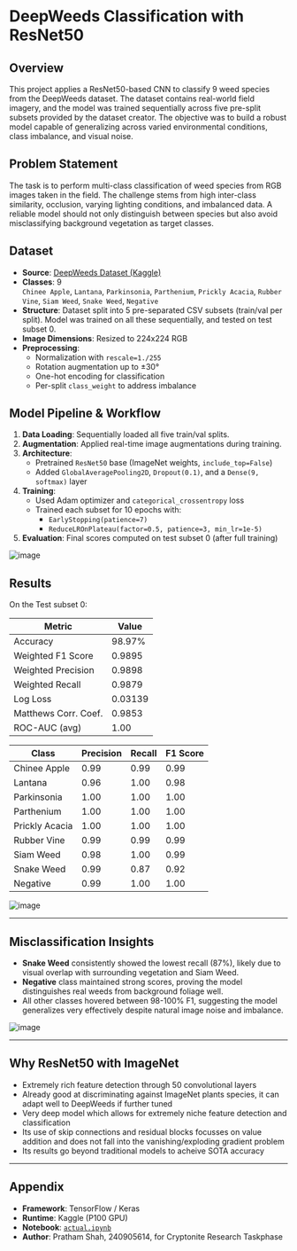 # DeepWeeds Classification with ResNet50

## Overview  
This project applies a ResNet50-based CNN to classify 9 weed species from the DeepWeeds dataset. The dataset contains real-world field imagery, and the model was trained sequentially across five pre-split subsets provided by the dataset creator. The objective was to build a robust model capable of generalizing across varied environmental conditions, class imbalance, and visual noise.

## Problem Statement  
The task is to perform multi-class classification of weed species from RGB images taken in the field. The challenge stems from high inter-class similarity, occlusion, varying lighting conditions, and imbalanced data. A reliable model should not only distinguish between species but also avoid misclassifying background vegetation as target classes.

## Dataset  
- **Source**: [DeepWeeds Dataset (Kaggle)](https://www.kaggle.com/datasets/imsparsh/deepweeds)
- **Classes**: 9  
  `Chinee Apple`, `Lantana`, `Parkinsonia`, `Parthenium`, `Prickly Acacia`, `Rubber Vine`, `Siam Weed`, `Snake Weed`, `Negative`
- **Structure**: Dataset split into 5 pre-separated CSV subsets (train/val per split). Model was trained on all these sequentially, and tested on test subset 0.
- **Image Dimensions**: Resized to 224x224 RGB
- **Preprocessing**:
  - Normalization with `rescale=1./255`
  - Rotation augmentation up to ±30°
  - One-hot encoding for classification
  - Per-split `class_weight` to address imbalance

## Model Pipeline & Workflow

1. **Data Loading**: Sequentially loaded all five train/val splits.
2. **Augmentation**: Applied real-time image augmentations during training.
3. **Architecture**: 
   - Pretrained `ResNet50` base (ImageNet weights, `include_top=False`)
   - Added `GlobalAveragePooling2D`, `Dropout(0.1)`, and a `Dense(9, softmax)` layer
4. **Training**: 
   - Used Adam optimizer and `categorical_crossentropy` loss
   - Trained each subset for 10 epochs with:
     - `EarlyStopping(patience=7)`
     - `ReduceLROnPlateau(factor=0.5, patience=3, min_lr=1e-5)`
5. **Evaluation**: Final scores computed on test subset 0 (after full training)

![image](https://github.com/user-attachments/assets/c6c29c98-f5b9-43f5-82f2-7eb8c1bc77e4)


## Results

On the Test subset 0:

| Metric                  | Value      |
|------------------------|------------|
| Accuracy          | 98.97%      |
| Weighted F1 Score          | 0.9895      |
| Weighted Precision         | 0.9898      |
| Weighted Recall            | 0.9879      |
| Log Loss                | 0.03139      |
| Matthews Corr. Coef.    | 0.9853      |
| ROC-AUC (avg)     | 1.00      |

| Class           | Precision | Recall | F1 Score |
|----------------|-----------|--------|----------|
| Chinee Apple   | 0.99      | 0.99   | 0.99     |
| Lantana        | 0.96      | 1.00   | 0.98     |
| Parkinsonia    | 1.00      | 1.00   | 1.00     |
| Parthenium     | 1.00      | 1.00   | 1.00     |
| Prickly Acacia | 1.00      | 1.00   | 1.00     |
| Rubber Vine    | 0.99      | 0.99   | 0.99     |
| Siam Weed      | 0.98      | 1.00   | 0.99     |
| Snake Weed     | 0.99      | 0.87   | 0.92     |
| Negative       | 0.99      | 1.00   | 1.00     |

![image](https://github.com/user-attachments/assets/4da6fbae-bf44-4f5c-a2fb-1b5ac7132c60)


---

## Misclassification Insights

- **Snake Weed** consistently showed the lowest recall (87%), likely due to visual overlap with surrounding vegetation and Siam Weed.
- **Negative** class maintained strong scores, proving the model distinguishes real weeds from background foliage well.
- All other classes hovered between 98-100% F1, suggesting the model generalizes very effectively despite natural image noise and imbalance.

![image](https://github.com/user-attachments/assets/570b0612-7920-4616-974b-f791874a61fe)


---

## Why ResNet50 with ImageNet
- Extremely rich feature detection through 50 convolutional layers
- Already good at discriminating against ImageNet plants species, it can adapt well to DeepWeeds if further tuned
- Very deep model which allows for extremely niche feature detection and classification
- Its use of skip connections and residual blocks focusses on value addition and does not fall into the vanishing/exploding gradient problem
- Its results go beyond traditional models to acheive SOTA accuracy

---

## Appendix  
- **Framework**: TensorFlow / Keras  
- **Runtime**: Kaggle (P100 GPU)  
- **Notebook**: [`actual.ipynb`](./actual.ipynb)  
- **Author**: Pratham Shah, 240905614, for Cryptonite Research Taskphase
